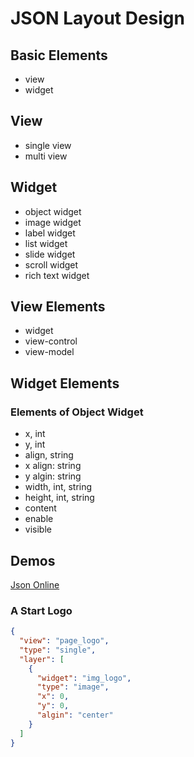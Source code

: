 
# JSON Layout Design

## Basic Elements

- view
- widget

## View

- single view
- multi view


## Widget

- object widget
- image widget
- label widget
- list widget
- slide widget
- scroll widget
- rich text widget


## View Elements

- widget
- view-control
- view-model

## Widget Elements

### Elements of Object Widget

- x, int
- y, int
- align, string
- x align: string
- y algin: string
- width, int, string
- height, int, string
- content
- enable
- visible



## Demos

[Json Online](https://jsononline.net/json-checker)

### A Start Logo

```json
{
  "view": "page_logo",
  "type": "single",
  "layer": [
    {
      "widget": "img_logo",
      "type": "image",
      "x": 0,
      "y": 0,
      "algin": "center"
    }
  ]
}
```

















